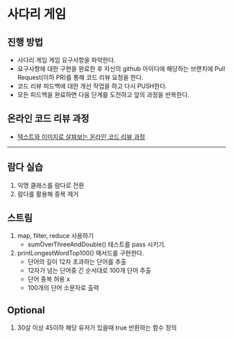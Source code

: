 # 사다리 게임
## 진행 방법
* 사다리 게임 게임 요구사항을 파악한다.
* 요구사항에 대한 구현을 완료한 후 자신의 github 아이디에 해당하는 브랜치에 Pull Request(이하 PR)를 통해 코드 리뷰 요청을 한다.
* 코드 리뷰 피드백에 대한 개선 작업을 하고 다시 PUSH한다.
* 모든 피드백을 완료하면 다음 단계를 도전하고 앞의 과정을 반복한다.

## 온라인 코드 리뷰 과정
* [텍스트와 이미지로 살펴보는 온라인 코드 리뷰 과정](https://github.com/nextstep-step/nextstep-docs/tree/master/codereview)

---

## 람다 실습
1. 익명 클래스를 람다로 전환
2. 람다를 활용해 중복 제거
    
## 스트림
1. map, filter, reduce 사용하기
   * sumOverThreeAndDouble() 테스트를 pass 시키기.
2. printLongestWordTop100() 매서드를 구현한다.
   * 단어의 길이 12자 초과하는 단어를 추출
   * 12자가 넘는 단어중 긴 순서대로 100개 단어 추출
   * 단어 중복 허용 x
   * 100개의 단어 소문자로 출력
  
## Optional
1. 30살 이상 45이하 해당 유저가 있을때 true 반환하는 함수 정의

  